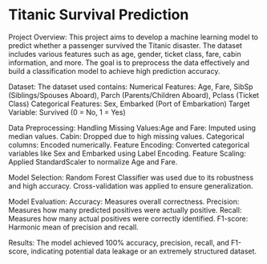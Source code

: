 # Titanic Survival Prediction

Project Overview: This project aims to develop a machine learning model to predict whether a passenger survived the Titanic disaster. The dataset includes various features such as age, gender, ticket class, fare, cabin information, and more. The goal is to preprocess the data effectively and build a classification model to achieve high prediction accuracy.

Dataset: 
  The dataset used contains:
      Numerical Features: Age, Fare, SibSp (Siblings/Spouses Aboard), Parch (Parents/Children Aboard), Pclass (Ticket Class)
      Categorical Features: Sex, Embarked (Port of Embarkation)
      Target Variable: Survived (0 = No, 1 = Yes)
      
Data Preprocessing: 
  Handling Missing Values:Age and Fare: 
    Imputed using median values.
    Cabin: Dropped due to high missing values.
    Categorical columns: Encoded numerically.
  Feature Encoding: Converted categorical variables like Sex and Embarked using Label Encoding.
  Feature Scaling: Applied StandardScaler to normalize Age and Fare.
  
Model Selection: 
  Random Forest Classifier was used due to its robustness and high accuracy.
  Cross-validation was applied to ensure generalization.
  
Model Evaluation: 
  Accuracy: Measures overall correctness.
  Precision: Measures how many predicted positives were actually positive.
  Recall: Measures how many actual positives were correctly identified.
  F1-score: Harmonic mean of precision and recall.
  
Results: 
  The model achieved 100% accuracy, precision, recall, and F1-score, indicating potential data leakage or an extremely structured dataset.
